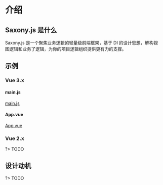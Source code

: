 # 介绍

## Saxony.js 是什么

Saxony.js 是一个聚焦业务逻辑的轻量级前端框架，基于 DI 的设计思想，解构视图逻辑和业务了逻辑，为你的项目逻辑组织提供更有力的支撑。

## 示例

<!-- tabs:start -->
### **Vue 3.x**

####  main.js
[main.js](https://raw.githubusercontent.com/saxonyjs/examples/master/packages/vue3-simple/src/main.js ':include :type=code')

#### App.vue
[App.vue](https://raw.githubusercontent.com/saxonyjs/examples/master/packages/vue3-simple/src/App.vue ':include :type=code')


### **Vue 2.x**

 ?> TODO

<!-- tabs:end -->

## 设计动机

?> TODO